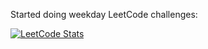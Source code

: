 Started doing weekday LeetCode challenges:

[![LeetCode Stats](https://leetcard.jacoblin.cool/esoltys?theme=light&font=Noto%20Sans&ext=heatmap)](https://leetcode.com/u/esoltys/)
